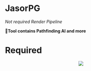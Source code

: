# JasorPG

*Not required Render Pipeline*

**🔧Tool contains Pathfinding AI and more**

# Required 

<div align="center">
  <img src="https://img.shields.io/badge/unity-2020.3.48f1-brightred?style=flat-square&logo=unity&logoColor=white" style="max-width: 100%;" />
</div>
